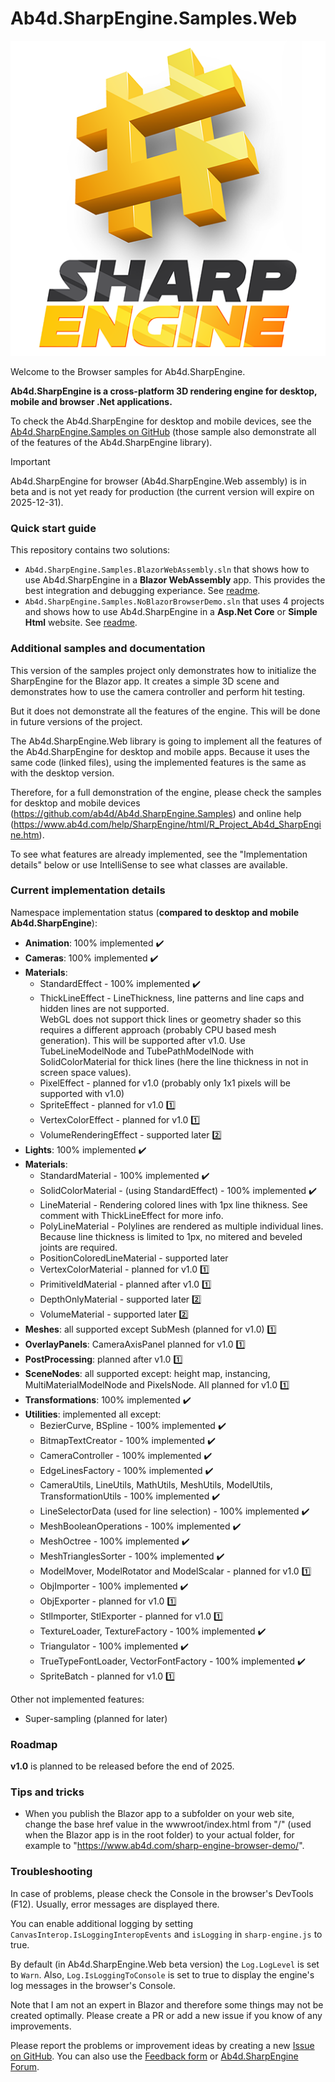 # Ab4d.SharpEngine.Samples.Web

![Ab4d.SharpEngine logo](doc/sharp-engine-logo.png)

Welcome to the Browser samples for Ab4d.SharpEngine.

**Ab4d.SharpEngine is a cross-platform 3D rendering engine for desktop, mobile and browser .Net applications.**

To check the Ab4d.SharpEngine for desktop and mobile devices, see the [Ab4d.SharpEngine.Samples on GitHub](https://github.com/ab4d/Ab4d.SharpEngine.Samples) (those sample also demonstrate all of the features of the Ab4d.SharpEngine library).

> [!IMPORTANT]
> Ab4d.SharpEngine for browser (Ab4d.SharpEngine.Web assembly) is in beta and is not yet ready for production (the current version will expire on 2025-12-31).

### Quick start guide

This repository contains two solutions:
- `Ab4d.SharpEngine.Samples.BlazorWebAssembly.sln` that shows how to use Ab4d.SharpEngine in a **Blazor WebAssembly** app. This provides the best integration and debugging experiance. See [readme](Ab4d.SharpEngine.Samples.BlazorWebAssembly/README.md).
- `Ab4d.SharpEngine.Samples.NoBlazorBrowserDemo.sln` that uses 4 projects and shows how to use Ab4d.SharpEngine in a **Asp.Net Core** or **Simple Html** website. See [readme](Ab4d.SharpEngine.Samples.WebAssemblyDemo/README.md).

          
### Additional samples and documentation

This version of the samples project only demonstrates how to initialize the SharpEngine for the Blazor app. 
It creates a simple 3D scene and demonstrates how to use the camera controller and perform hit testing.

But it does not demonstrate all the features of the engine. This will be done in future versions of the project.

The Ab4d.SharpEngine.Web library is going to implement all the features of the Ab4d.SharpEngine for desktop and mobile apps.
Because it uses the same code (linked files), using the implemented features is the same as with the desktop version.

Therefore, for a full demonstration of the engine, please check the samples for desktop and mobile devices (https://github.com/ab4d/Ab4d.SharpEngine.Samples) and
online help (https://www.ab4d.com/help/SharpEngine/html/R_Project_Ab4d_SharpEngine.htm).

To see what features are already implemented, see the "Implementation details" below or 
use IntelliSense to see what classes are available. 


### Current implementation details

Namespace implementation status (**compared to desktop and mobile Ab4d.SharpEngine**):
- **Animation**: 100% implemented :heavy_check_mark:
- **Cameras**: 100% implemented :heavy_check_mark:
- **Materials**:
    - StandardEffect - 100% implemented :heavy_check_mark:
    - ThickLineEffect - LineThickness, line patterns and line caps and hidden lines are not supported.   
      WebGL does not support thick lines or geometry shader so this requires a different approach (probably CPU based mesh generation). This will be supported after v1.0. Use TubeLineModelNode and TubePathModelNode with SolidColorMaterial for thick lines (here the line thickness in not in screen space values).
    - PixelEffect - planned for v1.0 (probably only 1x1 pixels will be supported with v1.0)
    - SpriteEffect - planned for v1.0 :one:
    - VertexColorEffect - planned for v1.0 :one:
    - VolumeRenderingEffect - supported later :two:
- **Lights**: 100% implemented :heavy_check_mark:
- **Materials**: 
    - StandardMaterial - 100% implemented :heavy_check_mark:
    - SolidColorMaterial - (using StandardEffect) - 100% implemented :heavy_check_mark:
    - LineMaterial - Rendering colored lines with 1px line thikness. See comment with ThickLineEffect for more info.
    - PolyLineMaterial - Polylines are rendered as multiple individual lines. Because line thickness is limited to 1px, no mitered and beveled joints are required.
    - PositionColoredLineMaterial - supported later
    - VertexColorMaterial - planned for v1.0 :one:
    - PrimitiveIdMaterial - planned after v1.0 :one:
    - DepthOnlyMaterial - supported later :two:
    - VolumeMaterial - supported later :two:
- **Meshes**: all supported except SubMesh (planned for v1.0) :one:
- **OverlayPanels**: CameraAxisPanel planned for v1.0 :one:
- **PostProcessing**: planned after v1.0 :one:
- **SceneNodes**: all supported except: height map, instancing, MultiMaterialModelNode and PixelsNode. All planned for v1.0 :one:
- **Transformations**: 100% implemented :heavy_check_mark:
- **Utilities**: implemented all except:
    - BezierCurve, BSpline - 100% implemented :heavy_check_mark:
    - BitmapTextCreator - 100% implemented :heavy_check_mark:
    - CameraController - 100% implemented :heavy_check_mark:
    - EdgeLinesFactory - 100% implemented :heavy_check_mark:
    - CameraUtils, LineUtils, MathUtils, MeshUtils, ModelUtils, TransformationUtils - 100% implemented :heavy_check_mark:
    - LineSelectorData (used for line selection) - 100% implemented :heavy_check_mark:
    - MeshBooleanOperations - 100% implemented :heavy_check_mark:
    - MeshOctree - 100% implemented :heavy_check_mark:
    - MeshTrianglesSorter - 100% implemented :heavy_check_mark:
    - ModelMover, ModelRotator and ModelScalar - planned for v1.0 :one:
    - ObjImporter - 100% implemented :heavy_check_mark:
    - ObjExporter - planned for v1.0 :one:
    - StlImporter, StlExporter - planned for v1.0 :one:
    - TextureLoader, TextureFactory - 100% implemented :heavy_check_mark:
    - Triangulator - 100% implemented :heavy_check_mark:
    - TrueTypeFontLoader, VectorFontFactory - 100% implemented :heavy_check_mark:
    - SpriteBatch - planned for v1.0 :one:
   
Other not implemented features:
- Super-sampling (planned for later)


### Roadmap 

**v1.0** is planned to be released before the end of 2025.

 
 ### Tips and tricks

 - When you publish the Blazor app to a subfolder on your web site, change the base href value in the wwwroot/index.html
   from "/" (used when the Blazor app is in the root folder) to your actual folder, for example to "https://www.ab4d.com/sharp-engine-browser-demo/".


### Troubleshooting

In case of problems, please check the Console in the browser's DevTools (F12). Usually, error messages are displayed there.

You can enable additional logging by setting `CanvasInterop.IsLoggingInteropEvents` and `isLogging` in `sharp-engine.js` to true.

By default (in Ab4d.SharpEngine.Web beta version) the `Log.LogLevel` is set to `Warn`. Also, `Log.IsLoggingToConsole` is set to true to display the engine's log messages in the browser's Console.

Note that I am not an expert in Blazor and therefore some things may not be created optimally. Please create a PR or add a new issue if you know of any improvements.

Please report the problems or improvement ideas by creating a new [Issue on GitHub](https://github.com/ab4d/Ab4d.SharpEngine.Samples.Web/issues). You can also use the [Feedback form](https://www.ab4d.com/Feedback.aspx) or [Ab4d.SharpEngine Forum](https://forum.ab4d.com/forumdisplay.php?fid=12).
